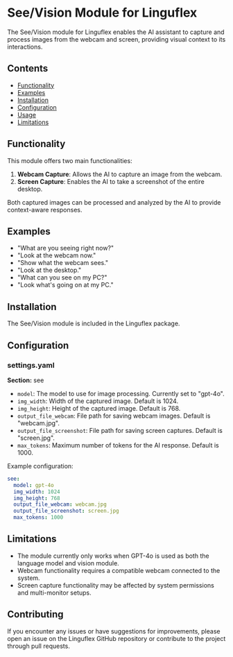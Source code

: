 # See/Vision Module for Linguflex

The See/Vision module for Linguflex enables the AI assistant to capture and process images from the webcam and screen, providing visual context to its interactions.

## Contents

- [Functionality](#functionality)
- [Examples](#examples)
- [Installation](#installation)
- [Configuration](#configuration)
- [Usage](#usage)
- [Limitations](#limitations)

## Functionality

This module offers two main functionalities:

1. **Webcam Capture**: Allows the AI to capture an image from the webcam.
2. **Screen Capture**: Enables the AI to take a screenshot of the entire desktop.

Both captured images can be processed and analyzed by the AI to provide context-aware responses.

## Examples

- "What are you seeing right now?"
- "Look at the webcam now."
- "Show what the webcam sees."
- "Look at the desktop."
- "What can you see on my PC?"
- "Look what's going on at my PC."

## Installation

The See/Vision module is included in the Linguflex package.

## Configuration

### settings.yaml

**Section:** see

- `model`: The model to use for image processing. Currently set to "gpt-4o".
- `img_width`: Width of the captured image. Default is 1024.
- `img_height`: Height of the captured image. Default is 768.
- `output_file_webcam`: File path for saving webcam images. Default is "webcam.jpg".
- `output_file_screenshot`: File path for saving screen captures. Default is "screen.jpg".
- `max_tokens`: Maximum number of tokens for the AI response. Default is 1000.

Example configuration:

```yaml
see:
  model: gpt-4o
  img_width: 1024
  img_height: 768
  output_file_webcam: webcam.jpg
  output_file_screenshot: screen.jpg
  max_tokens: 1000
```

## Limitations

- The module currently only works when GPT-4o is used as both the language model and vision module.
- Webcam functionality requires a compatible webcam connected to the system.
- Screen capture functionality may be affected by system permissions and multi-monitor setups.

## Contributing

If you encounter any issues or have suggestions for improvements, please open an issue on the Linguflex GitHub repository or contribute to the project through pull requests.
